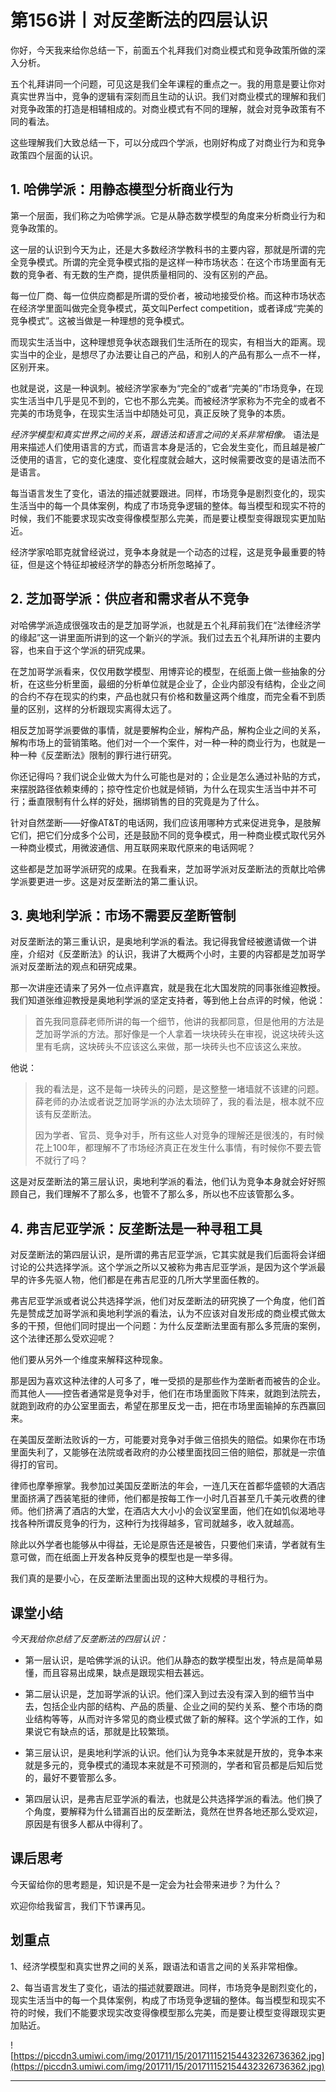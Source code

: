 # 第156讲丨对反垄断法的四层认识

你好，今天我来给你总结一下，前面五个礼拜我们对商业模式和竞争政策所做的深入分析。

五个礼拜讲同一个问题，可见这是我们全年课程的重点之一。我的用意是要让你对真实世界当中，竞争的逻辑有深刻而且生动的认识。我们对商业模式的理解和我们对竞争政策的打造是相辅相成的。对商业模式有不同的理解，就会对竞争政策有不同的看法。

这些理解我们大致总结一下，可以分成四个学派，也刚好构成了对商业行为和竞争政策四个层面的认识。

## 1. 哈佛学派：用静态模型分析商业行为

第一个层面，我们称之为哈佛学派。它是从静态数学模型的角度来分析商业行为和竞争政策的。

这一层的认识到今天为止，还是大多数经济学教科书的主要内容，那就是所谓的完全竞争模式。所谓的完全竞争模式指的是这样一种市场状态：在这个市场里面有无数的竞争者、有无数的生产商，提供质量相同的、没有区别的产品。

每一位厂商、每一位供应商都是所谓的受价者，被动地接受价格。而这种市场状态在经济学里面叫做完全竞争模式，英文叫Perfect competition，或者译成“完美的竞争模式”。这被当做是一种理想的竞争模式。

而现实生活当中，这种理想竞争状态跟我们生活所在的现实，有相当大的距离。现实当中的企业，是想尽了办法要让自己的产品，和别人的产品有那么一点不一样，区别开来。

也就是说，这是一种讽刺。被经济学家奉为“完全的”或者“完美的”市场竞争，在现实生活当中几乎是见不到的，它也不那么完美。而被经济学家称为不完全的或者不完美的市场竞争，在现实生活当中却随处可见，真正反映了竞争的本质。

 *经济学模型和真实世界之间的关系，跟语法和语言之间的关系非常相像。* 语法是用来描述人们使用语言的方式，而语言本身是活的，它会发生变化，而且越是被广泛使用的语言，它的变化速度、变化程度就会越大，这时候需要改变的是语法而不是语言。

每当语言发生了变化，语法的描述就要跟进。同样，市场竞争是剧烈变化的，现实生活当中的每一个具体案例，构成了市场竞争逻辑的整体。每当模型和现实不符的时候，我们不能要求现实改变得像模型那么完美，而是要让模型变得跟现实更加贴近。

经济学家哈耶克就曾经说过，竞争本身就是一个动态的过程，这是竞争最重要的特征，但是这个特征却被经济学的静态分析所忽略掉了。

## 2. 芝加哥学派：供应者和需求者从不竞争

对哈佛学派造成很强攻击的是芝加哥学派，也就是五个礼拜前我们在“法律经济学的缘起”这一讲里面所讲到的这一个新兴的学派。我们过去五个礼拜所讲的主要内容，也来自于这个学派的研究成果。

在芝加哥学派看来，仅仅用数学模型、用博弈论的模型，在纸面上做一些抽象的分析，在这些分析里面，最细的分析单位就是企业了，企业内部没有结构，企业之间的合约不存在现实的约束，产品也就只有价格和数量这两个维度，而完全看不到质量的区别，这样的分析跟现实离得太远了。

相反芝加哥学派要做的事情，就是要解构企业，解构产品，解构企业之间的关系，解构市场上的营销策略。他们对一个一个案件，对一种一种的商业行为，也就是一种一种《反垄断法》限制的罪行进行研究。

你还记得吗？我们说企业做大为什么可能也是对的；企业是怎么通过补贴的方式，来摆脱路径依赖束缚的；掠夺性定价也就是倾销，为什么在现实生活当中并不可行；垂直限制有什么样的好处，捆绑销售的目的究竟是为了什么。

针对自然垄断——好像AT&T的电话网，我们应该用哪种方式来促进竞争，是肢解它们，把它们分成多个公司，还是鼓励不同的竞争模式，用一种商业模式取代另外一种商业模式，用微波通信、用互联网来取代原来的电话网呢？

这些都是芝加哥学派研究的成果。在我看来，芝加哥学派对反垄断法的贡献比哈佛学派要更进一步。这是对反垄断法的第二重认识。

## 3. 奥地利学派：市场不需要反垄断管制

对反垄断法的第三重认识，是奥地利学派的看法。我记得我曾经被邀请做一个讲座，介绍对《反垄断法》的认识，我讲了大概两个小时，主要的内容都是芝加哥学派对反垄断法的观点和研究成果。

那一次讲座还请来了另外一位点评嘉宾，就是我在北大国发院的同事张维迎教授。我们知道张维迎教授是奥地利学派的坚定支持者，等到他上台点评的时候，他说：

> 首先我同意薛老师所讲的每一个细节，他讲的我都同意，但是他用的方法是芝加哥学派的方法。那好像是一个人拿着一块块砖头在审视，说这块砖头这里有毛病，这块砖头不应该这么来做，那一块砖头也不应该这么来放。

他说：

> 我的看法是，这不是每一块砖头的问题，是这整整一堵墙就不该建的问题。薛老师的办法或者说芝加哥学派的办法太琐碎了，我的看法是，根本就不应该有反垄断法。
> 
> 
> 
> 因为学者、官员、竞争对手，所有这些人对竞争的理解还是很浅的，有时候花上100年，都理解不了市场经济真正在发生什么事情，有时候你不要去管不就行了吗？

这是对反垄断法的第三层认识，奥地利学派的看法，他们认为竞争本身就会好好照顾自己，我们理解不了那么多，也管不了那么多，所以也不应该管那么多。

## 4. 弗吉尼亚学派：反垄断法是一种寻租工具

对反垄断法的第四层认识，是所谓的弗吉尼亚学派，它其实就是我们后面将会详细讨论的公共选择学派。这个学派之所以又被称为弗吉尼亚学派，是因为这个学派最早的许多先驱人物，他们都是在弗吉尼亚的几所大学里面任教的。

弗吉尼亚学派或者说公共选择学派，他们对反垄断法的研究换了一个角度，他们首先是赞成芝加哥学派和奥地利学派的看法，认为不应该对自发形成的商业模式做太多的干预，但他们同时提出一个问题：为什么反垄断法里面有那么多荒唐的案例，这个法律还那么受欢迎呢？

他们要从另外一个维度来解释这种现象。

那是因为喜欢这种法律的人可多了，唯一受损的是那些作为垄断者而被告的企业。而其他人——控告者通常是竞争对手，他们在市场里面败下阵来，就跑到法院去，就跑到政府的办公室里面去，希望在那里反戈一击，把在市场里面输掉的东西赢回来。

在美国反垄断法败诉的一方，可能要对竞争对手做三倍损失的赔偿。如果你在市场里面失利了，又能够在法院或者政府的办公楼里面找回三倍的赔偿，那就是一宗值得打的官司。

律师也摩拳擦掌。我参加过美国反垄断法的年会，一连几天在首都华盛顿的大酒店里面挤满了西装笔挺的律师，他们都是按每工作一小时几百甚至几千美元收费的律师。他们挤满了酒店的大堂，在酒店大大小小的会议室里面，他们在如饥似渴地寻找各种所谓反竞争的行为，这种行为找得越多，官司就越多，收入就越高。

除此以外学者也能够从中得益，无论是原告还是被告，只要他们来请，学者就有生意可做，而在纸面上开发各种反竞争的模型也是一举多得。

我们真的是要小心，在反垄断法里面出现的这种大规模的寻租行为。

## 课堂小结

 *今天我给你总结了反垄断法的四层认识：*

* 第一层认识，是哈佛学派的认识。他们从静态的数学模型出发，特点是简单易懂，而且容易出成果，缺点是跟现实相去甚远。

* 第二层认识是，芝加哥学派的认识。他们深入到过去没有深入到的细节当中去，包括企业内部的结构、产品的质量、企业之间的契约关系、整个市场的商业结构等等，从而对许多常见的商业模式做了新的解释。这个学派的工作，如果说它有缺点的话，那就是比较繁琐。

* 第三层认识，是奥地利学派的认识。他们认为竞争本来就是开放的，竞争本来就是多元的，竞争模式的涌现本来就是不可预测的，学者和官员都是后知后觉的，最好不要管那么多。

* 第四层认识，是弗吉尼亚学派的看法，也就是公共选择学派的看法。他们换了个角度，要解释为什么错漏百出的反垄断法，竟然在世界各地还那么受欢迎，原因是有很多人都从中得利了。

## 课后思考

今天留给你的思考题是，知识是不是一定会为社会带来进步？为什么？

欢迎你给我留言，我们下节课再见。

## 划重点

1、经济学模型和真实世界之间的关系，跟语法和语言之间的关系非常相像。

2、每当语言发生了变化，语法的描述就要跟进。同样，市场竞争是剧烈变化的，现实生活当中的每一个具体案例，构成了市场竞争逻辑的整体。每当模型和现实不符的时候，我们不能要求现实改变得像模型那么完美，而是要让模型变得跟现实更加贴近。

![https://piccdn3.umiwi.com/img/201711/15/201711152154432326736362.jpg](https://piccdn3.umiwi.com/img/201711/15/201711152154432326736362.jpg)

---
